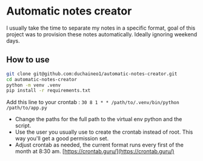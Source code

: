 # Automatic notes creator

I usually take the time to separate my notes in a specific format, goal of this project was to provision these notes automatically. Ideally ignoring weekend days.  

## How to use 

```bash
git clone git@github.com:duchaineo1/automatic-notes-creator.git
cd automatic-notes-creator
python -m venv .venv
pip install -r requirements.txt
```

Add this line to your crontab : `30 8 1 * * /path/to/.venv/bin/python /path/to/app.py`

* Change the paths for the full path to the virtual env python and the script. 
* Use the user you usually use to create the crontab instead of root. This way you'll get a good permission set.
* Adjust crontab as needed, the current format runs every first of the month at 8:30 am. [https://crontab.guru/](https://crontab.guru/)
